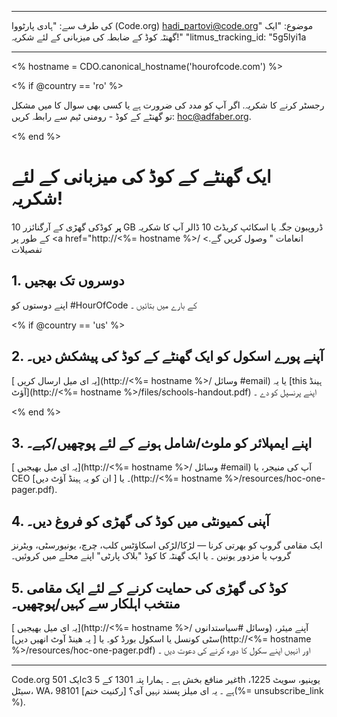 * * *

کی طرف سے: "ہادی پارٹووا (Code.org) [&#104;&#x61;&#x64;&#105;&#x5f;&#112;&#x61;&#x72;&#116;&#x6f;&#118;&#x69;&#x40;&#99;&#x6f;&#100;&#x65;&#x2e;&#111;&#x72;&#103;](&#109;&#x61;&#105;&#x6c;&#x74;&#111;&#x3a;&#104;&#x61;&#x64;&#105;&#x5f;&#112;&#x61;&#x72;&#116;&#x6f;&#118;&#x69;&#x40;&#99;&#x6f;&#100;&#x65;&#x2e;&#111;&#x72;&#103;)" موضوع: "ایک گھنٹہ کوڈ کے ضابطہ کی میزبانی کے لئے شکریہ!" "litmus_tracking_id: "5g5lyi1a

* * *

<% hostname = CDO.canonical_hostname('hourofcode.com') %>

<% if @country == 'ro' %>

رجسٹر کرنے کا شکریہ. اگر آپ کو مدد کی ضرورت ہے یا کسی بھی سوال کا میں مشکل تو گھنٹے کے کوڈ - رومنی ٹیم سے رابطہ کریں: hoc@adfaber.org.

<% end %>

# ایک گھنٹے کے کوڈ کی میزبانی کے لئے شکریہ!

**ہر** کوڈکی گھڑی کے آرگنائزر 10 GB ڈروپبون جگہ یا اسکائپ کریڈٹ 10 ڈالر آپ کا شکریہ کے طور پر <a href="http://<%= hostname %>/ انعامات " وصول کریں گے.> تفصیلات</a>

## 1. دوسروں تک بھجیں

اپنے دوستوں کو #HourOfCode کے بارے میں بتائیں ۔

<% if @country == 'us' %>

## 2. آپنے پورے اسکول کو ایک گھنٹے کے کوڈ کی پیشکش دیں۔

[ یہ ای میل ارسال کریں](http://<%= hostname %>/ وسائل #email) یا یہ [this ہینڈ آؤٹ](http://<%= hostname %>/files/schools-handout.pdf) اپنے پرنسپل کو دے ۔

<% end %>

## 3. اپنے ایمپلائر کو ملوث/شامل ہونے کے لئے پوچھیں/کہے۔

[ یہ ای میل بھیجیں](http://<%= hostname %>/ وسائل #email) آپ کی منیجر، یا CEO ۔ یا [ ان کو یہ ہینڈ آؤٹ دیں](http://<%= hostname %>/resources/hoc-one-pager.pdf).

## 4. آپنی کمیونٹی میں کوڈ کی گھڑی کو فروغ دیں۔

ایک مقامی گروپ کو بھرتی کرنا — لڑکا/لڑکی اسکاؤٹس کلب، چرچ، یونیورسٹی، ویٹرنز گروپ یا مزدور یونین ۔ یا ایک گھنٹہ کا کوڈ "بلاک پارٹی" اپنے محلے میں کروئیں۔

## 5. کوڈ کی گھڑی کی حمایت کرنے کے لئے ایک مقامی منتخب اہلکار سے کہیں/پوچھیں۔

[ یہ ای میل بھیجیں](http://<%= hostname %>/ وسائل #سیاستدانوں) آپنے میئر، سٹی کونسل یا اسکول بورڈ کو۔ یا [ یہ ھینڈ آوٹ انھیں دیں](http://<%= hostname %>/resources/hoc-one-pager.pdf) اور انہیں اپنے سکول کا دورہ کرنے کی دعوت دیں ۔

* * *

Code.org ایک 501c3 غیر منافع بخش ہے ۔ ہمارا پتہ 1301 کے 5th یوینیو، سویٹ 1225، سیٹل، WA، 98101 ہے ۔ یہ ای میلز پسند نہیں آی؟ [رکنیت ختم](%= unsubscribe_link %).